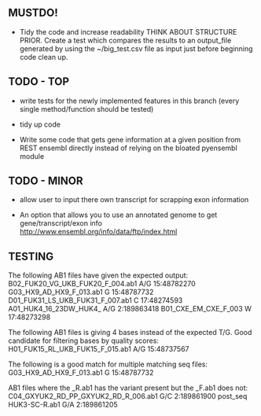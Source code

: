 ## MUSTDO!

- Tidy the code and increase readability THINK ABOUT STRUCTURE PRIOR. Create a test which compares the results to an output_file generated by using the ~/big_test.csv file as input just before beginning code clean up.



## TODO - TOP

- write tests for the newly implemented features in this branch (every single method/function should be tested)

- tidy up code

- Write some code that gets gene information at a given position from REST ensembl directly instead of relying on the bloated pyensembl module




## TODO - MINOR

- allow user to input there own transcript for scrapping exon information

- An option that allows you to use an annotated genome to get gene/transcript/exon info http://www.ensembl.org/info/data/ftp/index.html




## TESTING

The following AB1 files have given the expected output:
  B02_FUK20_VG_UKB_FUK20_F_004.ab1    A/G 15:48782270
  G03_HX9_AD_HX9_F_013.ab1            G 15:48787732
  D01_FUK31_LS_UKB_FUK31_F_007.ab1    C 17:48274593
  A01_HUK4_16_23DW_HUK4_              A/G 2:189863418
  B01_CXE_EM_CXE_F_003                W 17:48273298

The following AB1 files is giving 4 bases instead of the expected T/G. Good candidate for filtering bases by quality scores:
  H01_FUK15_RL_UKB_FUK15_F_015.ab1  A/G  15:48737567 

The following is a good match for multiple matching seq files:
  G03_HX9_AD_HX9_F_013.ab1   G 15:48787732

AB1 files where the _R.ab1 has the variant present but the _F.ab1 does not:
  C04_GXYUK2_RD_PP_GXYUK2_RD_R_006.ab1  G/C 2:189861900       post_seq
  HUK3-SC-R.ab1                         G/A    2:189861205

